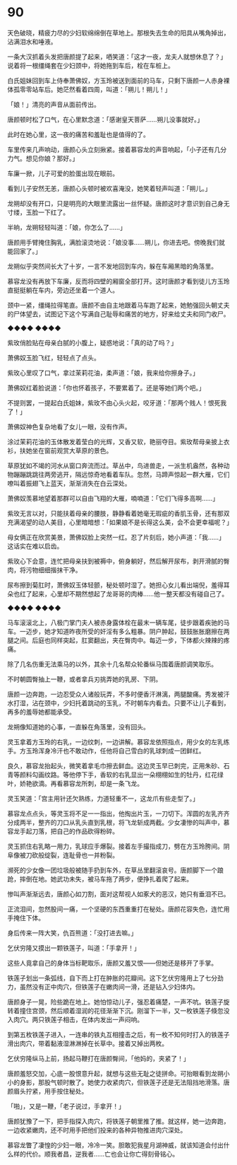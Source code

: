 # 90

天色破晓，精疲力尽的少妇软绵绵倒在草地上。那根失去生命的阳具从嘴角掉出，沾满泪水和唾液。

一条大汉抓着头发把唐颜提了起来，哂笑道：「这才一夜，龙夫人就想休息了？」说着将一根缰绳套在少妇颈中，将她拖到车后，栓在车桩上。

白氏姐妹回到车上侍奉萧佛奴，方玉玲被送到面前的马车，只剩下唐颜一人赤身裸体孤零零站车后。她茫然看着四周，叫道：「朔儿！朔儿！」

「娘！」清亮的声音从面前传出。

唐颜顿时松了口气，在心里默念道：「感谢皇天菩萨……朔儿没事就好。」

此时在她心里，这一夜的痛苦和羞耻也是值得的了。

车里传来几声响动，唐颜心头立刻揪紧。接着慕容龙的声音响起，「小子还有几分力气。想见你娘？那好。」

车廉一掀，儿子可爱的脸蛋出现在眼前。

看到儿子安然无恙，唐颜心头顿时被欢喜淹没，她笑着轻声叫道：「朔儿。」

龙朔却没有开口，只是明亮的大眼里流露出一丝怀疑。唐颜这时才意识到自己身无寸缕，玉脸一下红了。

半晌，龙朔轻轻叫道：「娘，你怎么了……」

唐颜用手臂掩住胸乳，满脸滚烫地说：「娘没事……朔儿，你进去吧。傍晚我们就能回家了。」

龙朔似乎突然间长大了十岁，一言不发地回到车内，躲在车厢黑暗的角落里。

慕容龙没有再放下车廉，反而将四壁的厢窗全部打开。这时唐颜才看到徒儿方玉玲直挺挺躺在车内，旁边还坐着一个道人。

颈中一紧，缰绳拉得笔直。唐颜不由自主地跟着马车跑了起来，她勉强回头朝丈夫的尸体望去，试图记下这个写满自己耻辱和痛苦的地方，好来给丈夫和同门收尸。

◆◆◆◆ ◆◆◆◆

紫玫俏脸贴在母亲白腻的小腹上，疑惑地说：「真的动了吗？」

萧佛奴玉脸飞红，轻轻点了点头。

紫玫心里叹了口气，拿过茉莉花油，柔声道：「娘，我来给你擦身子。」

萧佛奴红着脸说道：「你也怀着孩子，不要累着了。还是等她们两个吧。」

不提则罢，一提起白氏姐妹，紫玫不由心头火起，咬牙道：「那两个贱人！恨死我了！」

萧佛奴神色复杂地看了女儿一眼，没有作声。

涂过茉莉花油的玉体散发着莹白的光辉，又香又软，艳丽夺目。紫玫帮母亲披上衣衫，扶她坐在窗前观赏大草原的景色。

草原犹如不竭的河水从窗口奔流而过。草丛中，鸟进兽走，一派生机盎然，各种动物蹦蹦跳跳往两旁逃开，隔远惊奇地看着车队。忽然，马蹄声惊起一群大雁，它们嘹叫着振翅飞上蓝天，渐渐消失在白云深处。

萧佛奴羡慕地望着那群可以自由飞翔的大雁，喃喃道：「它们飞得多高啊……」

紫玫无言以对，只能扶着母亲的腰肢，静静看着她毫无瑕疵的香肌玉骨，还有那双充满渴望的动人美目，心里暗暗想：「如果娘不是长得这么美，会不会更幸福呢？」

母女俩正在欣赏美景，萧佛奴脸上突然一红。忍了片刻后，她小声道：「我……」这话实在难以启齿。

紫玫心下会意，连忙把母亲扶到被褥中，俯身躺好，然后解开尿布，剥开滑腻的臀肉，将污物细细揩抹干净。

尿布擦到菊肛时，萧佛奴玉体轻颤，秘处顿时湿了。她担心女儿看出端倪，羞得耳朵也红了起来，心里却不期然想起了龙哥哥的肉棒……他一整天都没有碰自己了。

◆◆◆◆ ◆◆◆◆

马车滚滚北上，八极门掌门夫人被赤身露体栓在最末一辆车尾，徒步跟着疾驰的马车。一迈步，她才知道昨夜所受的奸淫有多么粗暴。阴户肿起，鼓鼓胀胀磨擦在两腿之间。后庭也同样突起，肛窦翻出，夹在臀肉中。每迈一步，下体都火辣辣的疼痛。

除了几名伤重无法乘马的以外，其余十几名帮众轮番纵马围着唐颜调笑取乐。

不时朝圆臀抽上一鞭，或者拿兵刃挑弄她的乳房、下阴。

唐颜一边奔跑，一边忍受众人诸般玩弄，不多时便香汗淋漓，两腿酸痛。秀发被汗水打湿，沾在颈中，少妇托着跳动的玉乳，不时朝车内看去。只要不让儿子看到，再多的羞辱她都能承受。

龙朔像知道她的心事，一直躲在角落里，没有回头。

灵玉拿着方玉玲的右乳，一边纹刺，一边讲解。慕容龙依照指点，用少女的左乳练手。方玉玲浑身冷汗也不敢动作，任他将自己雪白的乳球刺成一团鲜红。

良久，慕容龙抬起头，微笑着拿毛巾擦去鲜血。这边灵玉早已刺完，正用朱砂、石青等颜料勾画纹路。等他停下手，香软的右乳显出一朵栩栩如生的牡丹，红花绿叶，娇艳欲滴。再看慕容龙所刺，却是一条飞龙。

灵玉笑道：「宫主用针还欠熟练，力道轻重不一，这龙爪有些走型了。」

慕容龙点点头，等灵玉将不足一一指出，他掏出片玉，一刀切下。浑圆的左乳齐齐分成两半，整齐的刀口从乳头直到乳根，将飞龙斩成两截。少女凄惨的叫声中，慕容龙手起刀落，把自己的作品砍得粉碎。

灵玉抓住右乳略一用力，乳球应手爆裂。接着左手撮指成刀，劈在方玉玲胯间。阴阜像被刀砍般绽裂，连耻骨也一并粉裂。

濒死的少女像一团垃圾般被随手扔到车外，在草丛里翻滚哀号。唐颜脚下一个踉跄，摔倒在地。她武功未失，被马车拖了两步，便挣扎着爬了起来。

惨叫声渐渐远去，唐颜心如刀割，面对这帮视人如豖犬的恶汉，她只有垂泪不已。

正流泪间，忽然股间一痛，一个坚硬的东西重重打在秘处。唐颜花容失色，连忙用手掩住下体。

身后传来一阵大笑，仇百熊道：「没打进去嘛。」

乞伏穷隆又摸出一颗铁莲子，叫道：「手拿开！」

这些人竟拿自己的身体当标靶取乐，唐颜又羞又恨——但她还是移开了手掌。

铁莲子划出一条弧线，自下而上打在肿胀的花瓣间。这下乞伏穷隆用上了七分劲力，虽然没有正中肉穴，但铁莲子在嫩肉间一滑，还是钻入少妇体内。

唐颜身子一晃，险些跪在地上。她怕惊动儿子，强忍着痛楚，一声不吭。铁莲子旋转着撞住宫颈，然后顺着湿润的花径渐渐下沉。刚溜下一半，又一枚铁莲子倏忽没入肉穴。两只铁莲子相击，在体内发出一声闷响。

到第五枚铁莲子进入，一连串的铁丸互相撞击之后，有一枚不知何时打入的铁莲子滑出肉穴，带着黏液湿淋淋掉在长草中。接着又掉出两枚。

乞伏穷隆纵马上前，扬起马鞭打在唐颜臀间，「他妈的，夹紧了！」

唐颜羞怒交加，心底一股恨意升起，就想与这些无耻之徒拼命。可抬眼看到龙朔小小的身影，那股气顿时散了。她使力收紧肉穴，但铁莲子还是无法阻挡地滑落。唐颜眉头拧紧，用手按住秘处。

「啪」，又是一鞭，「老子说过，手拿开！」

唐颜犹豫了一下，把手指探入肉穴，将铁莲子朝里推了推。就这样，她一边奔跑，一边收紧嫩肉，还不时用手把他们投来的各种异物推进肉穴深处。

慕容龙瞥了凄惶的少妇一眼，冷冷一笑。胆敢犯我星月湖神威，就该知道会付出什么样的代价。顺我者昌，逆我者……亡也会让你亡得刻骨铭心。

